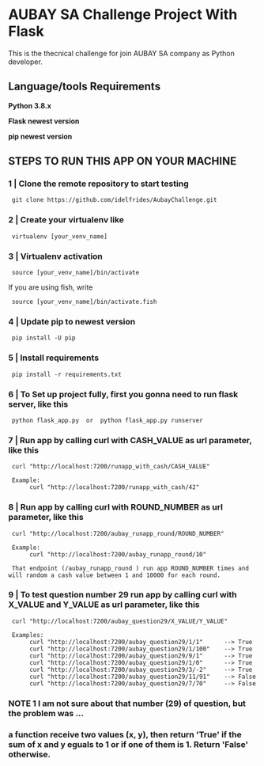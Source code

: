# AUBAY SA Challenge Project With Flask


This is the thecnical challenge for join AUBAY SA  company as Python developer.

## Language/tools Requirements

**Python 3.8.x**

**Flask newest version**

**pip newest version**


## STEPS TO RUN THIS APP ON YOUR MACHINE

### 1 | Clone the remote repository to start testing

     git clone https://github.com/idelfrides/AubayChallenge.git


### 2 | Create your virtualenv like

     virtualenv [your_venv_name]

### 3 | Virtualenv activation

     source [your_venv_name]/bin/activate

If you are using fish, write

     source [your_venv_name]/bin/activate.fish


### 4 | Update pip to newest version

     pip install -U pip

### 5 | Install requirements

     pip install -r requirements.txt

### 6 | To Set up project fully, first you gonna need to run flask server, like this

     python flask_app.py  or  python flask_app.py runserver


### 7 | Run app by calling curl with CASH_VALUE as url parameter, like this

     curl "http://localhost:7200/runapp_with_cash/CASH_VALUE"

     Example:
          curl "http://localhost:7200/runapp_with_cash/42"


### 8 | Run app by calling curl with ROUND_NUMBER as url parameter, like this

     curl "http://localhost:7200/aubay_runapp_round/ROUND_NUMBER"

     Example:
          curl "http://localhost:7200/aubay_runapp_round/10"

     That endpoint (/aubay_runapp_round ) run app ROUND_NUMBER times and will random a cash value between 1 and 10000 for each round. 

### 9 | To test question number 29 run app by calling curl with X_VALUE and  Y_VALUE as url parameter, like this

     curl "http://localhost:7200/aubay_question29/X_VALUE/Y_VALUE"

     Examples:
          curl "http://localhost:7200/aubay_question29/1/1"      --> True
          curl "http://localhost:7200/aubay_question29/1/100"    --> True
          curl "http://localhost:7200/aubay_question29/9/1"      --> True
          curl "http://localhost:7200/aubay_question29/1/0"      --> True
          curl "http://localhost:7200/aubay_question29/3/-2"     --> True
          curl "http://localhost:7200/aubay_question29/11/91"    --> False
          curl "http://localhost:7200/aubay_question29/7/70"     --> False


### **NOTE 1** I am not sure about that number (29) of question, but the problem was ...
### a function receive two values (x, y), then return 'True' if the sum of x and y eguals to 1 or if one of them is 1. Return 'False' otherwise.
